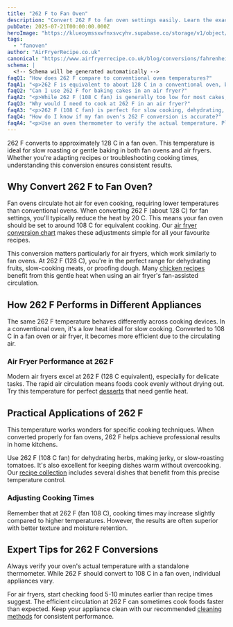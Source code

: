 ```yaml
---
title: "262 F to Fan Oven"
description: "Convert 262 F to fan oven settings easily. Learn the exact temperature and how it affects your air fryer cooking for perfect results every time."
pubDate: 2025-07-21T00:00:00.000Z
heroImage: "https://klueoymssxwfnxsvcyhv.supabase.co/storage/v1/object/public/Shmucket/262-f-to-fan-oven.png"
tags:
  - "fanoven"
author: "AirFryerRecipe.co.uk"
canonical: "https://www.airfryerrecipe.co.uk/blog/conversions/fahrenheit-to-fan-oven/262-f-to-fan-oven"
schema: |
  <!-- Schema will be generated automatically -->
faqQ1: "How does 262 F compare to conventional oven temperatures?"
faqA1: "<p>262 F is equivalent to about 128 C in a conventional oven, but when using a fan oven or air fryer, you should reduce this by approximately 20 C to 108 C for the same cooking effect due to the circulating hot air.</p>"
faqQ2: "Can I use 262 F for baking cakes in an air fryer?"
faqA2: "<p>While 262 F (108 C fan) is generally too low for most cakes, it can be useful for gentle baking of delicate items like cheesecakes or for the final stages of baking to prevent over-browning. Most cakes require higher temperatures around 160-180 C fan.</p>"
faqQ3: "Why would I need to cook at 262 F in an air fryer?"
faqA3: "<p>262 F (108 C fan) is perfect for slow cooking, dehydrating, or keeping food warm without drying it out. It's excellent for making jerky, drying herbs, or slow-roasting vegetables to intensify their flavours in the air fryer.</p>"
faqQ4: "How do I know if my fan oven's 262 F conversion is accurate?"
faqA4: "<p>Use an oven thermometer to verify the actual temperature. Place it in the centre of your fan oven set to 108 C (262 F conversion) and check after 15 minutes. Most ovens have slight variations, so you may need to adjust your settings accordingly.</p>"
---
```

<p>262 F converts to approximately 128 C in a fan oven. This temperature is ideal for slow roasting or gentle baking in both fan ovens and air fryers. Whether you're adapting recipes or troubleshooting cooking times, understanding this conversion ensures consistent results.</p>

<h2>Why Convert 262 F to Fan Oven?</h2>
<p>Fan ovens circulate hot air for even cooking, requiring lower temperatures than conventional ovens. When converting 262 F (about 128 C) for fan settings, you'll typically reduce the heat by 20 C. This means your fan oven should be set to around 108 C for equivalent cooking. Our <a href=https://www.airfryerrecipe.co.uk/air-fryer-conversion-chart>air fryer conversion chart</a> makes these adjustments simple for all your favourite recipes.</p>
<p>This conversion matters particularly for air fryers, which work similarly to fan ovens. At 262 F (128 C), you're in the perfect range for dehydrating fruits, slow-cooking meats, or proofing dough. Many <a href=https://www.airfryerrecipe.co.uk/recipe-category/chicken>chicken recipes</a> benefit from this gentle heat when using an air fryer's fan-assisted circulation.</p>

<h2>How 262 F Performs in Different Appliances</h2>
<p>The same 262 F temperature behaves differently across cooking devices. In a conventional oven, it's a low heat ideal for slow cooking. Converted to 108 C in a fan oven or air fryer, it becomes more efficient due to the circulating air.</p>

<h3>Air Fryer Performance at 262 F</h3>
<p>Modern air fryers excel at 262 F (128 C equivalent), especially for delicate tasks. The rapid air circulation means foods cook evenly without drying out. Try this temperature for perfect <a href=https://www.airfryerrecipe.co.uk/recipe-category/dessert>desserts</a> that need gentle heat.</p>

<h2>Practical Applications of 262 F</h2>
<p>This temperature works wonders for specific cooking techniques. When converted properly for fan ovens, 262 F helps achieve professional results in home kitchens.</p>
<p>Use 262 F (108 C fan) for dehydrating herbs, making jerky, or slow-roasting tomatoes. It's also excellent for keeping dishes warm without overcooking. Our <a href=https://www.airfryerrecipe.co.uk/recipes>recipe collection</a> includes several dishes that benefit from this precise temperature control.</p>

<h3>Adjusting Cooking Times</h3>
<p>Remember that at 262 F (fan 108 C), cooking times may increase slightly compared to higher temperatures. However, the results are often superior with better texture and moisture retention.</p>

<h2>Expert Tips for 262 F Conversions</h2>
<p>Always verify your oven's actual temperature with a standalone thermometer. While 262 F should convert to 108 C in a fan oven, individual appliances vary.</p>
<p>For air fryers, start checking food 5-10 minutes earlier than recipe times suggest. The efficient circulation at 262 F can sometimes cook foods faster than expected. Keep your appliance clean with our recommended <a href=https://www.airfryerrecipe.co.uk/air-fryer-cleaner>cleaning methods</a> for consistent performance.</p>
